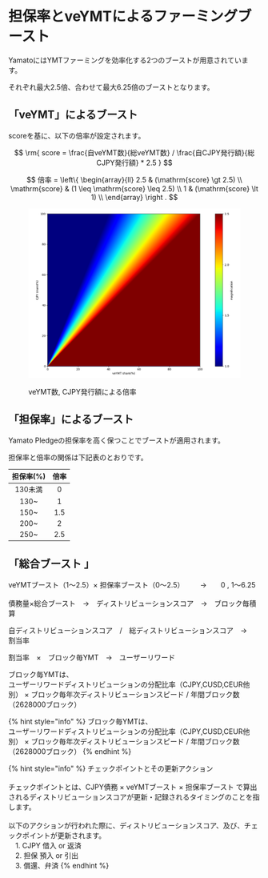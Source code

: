 # 担保率とveYMTによるファーミングブースト

YamatoにはYMTファーミングを効率化する2つのブーストが用意されています。

それぞれ最大2.5倍、合わせて最大6.25倍のブーストとなります。

## **「veYMT」によるブースト**

scoreを基に、以下の倍率が設定されます。

$$
\rm{
    score = \frac{自veYMT数}{総veYMT数} / \frac{自CJPY発行額}{総CJPY発行額} * 2.5
}
$$

$$
倍率 = \left\{
\begin{array}{ll}
    2.5 & (\mathrm{score} \gt 2.5) \\
    \mathrm{score} & (1 \leq \mathrm{score} \leq 2.5) \\
    1 & (\mathrm{score} \lt 1) \\
\end{array}
\right .
$$

<figure><img src="../.gitbook/assets/image (4).png" alt=""><figcaption><p>veYMT数, CJPY発行額による倍率</p></figcaption></figure>



## **「担保率」によるブースト**

Yamato Pledgeの担保率を高く保つことでブーストが適用されます。

担保率と倍率の関係は下記表のとおりです。

| 担保率(%) |  倍率 |
| :----: | :-: |
|  130未満 |  0  |
|  130\~ |  1  |
|  150\~ | 1.5 |
|  200\~ |  2  |
|  250\~ | 2.5 |

## 「総合ブースト 」

veYMTブースト（1～2.5）× 担保率ブースト（0～2.5） 　　→　　0 , 1～6.25 \
\
債務量×総合ブースト　→　ディストリビューションスコア　→　ブロック毎積算

自ディストリビューションスコア　/　総ディストリビューションスコア　→　割当率

割当率　×　ブロック毎YMT　→　ユーザーリワード

ブロック毎YMTは、\
ユーザーリワードディストリビューションの分配比率（CJPY,CUSD,CEUR他別） × ブロック毎年次ディストリビューションスピード / 年間ブロック数（2628000ブロック）

{% hint style="info" %}
ブロック毎YMTは、\
ユーザーリワードディストリビューションの分配比率（CJPY,CUSD,CEUR他別） × ブロック毎年次ディストリビューションスピード / 年間ブロック数（2628000ブロック）
{% endhint %}

{% hint style="info" %}
チェックポイントとその更新アクション\
\
チェックポイントとは、CJPY債務 × veYMTブースト × 担保率ブースト で算出されるディストリビューションスコアが更新・記録されるタイミングのことを指します。\
\
以下のアクションが行われた際に、ディストリビューションスコア、及び、チェックポイントが更新されます。\
　1. CJPY 借入 or 返済\
　2. 担保 預入 or 引出\
　3. 償還、弁済
{% endhint %}

